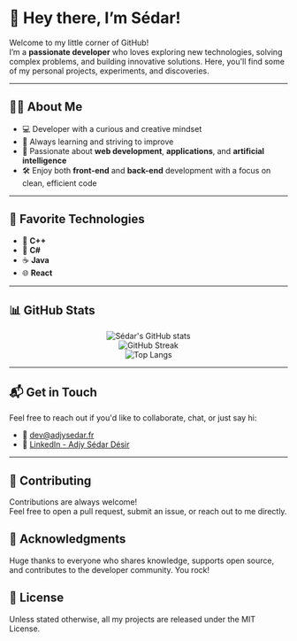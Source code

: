 # 👋 Hey there, I’m Sédar!

Welcome to my little corner of GitHub!  
I’m a **passionate developer** who loves exploring new technologies, solving complex problems, and building innovative solutions. Here, you'll find some of my personal projects, experiments, and discoveries.

---

## 🧑‍💻 About Me

- 💻 Developer with a curious and creative mindset  
- 🌱 Always learning and striving to improve  
- 🚀 Passionate about **web development**, **applications**, and **artificial intelligence**  
- 🛠️ Enjoy both **front-end** and **back-end** development with a focus on clean, efficient code  

---

## 🔧 Favorite Technologies

- 💠 **C++**
- 💠 **C#**
- ☕ **Java**
- 🌐 **React**

---

## 📊 GitHub Stats

<p align="center">
  <img src="https://github-readme-stats.vercel.app/api?username=sedar007&show_icons=true&theme=tokyonight" alt="Sédar's GitHub stats" />
  <br/>
  <img src="https://streak-stats.demolab.com?user=sedar007&theme=tokyonight&hide_border=false" alt="GitHub Streak" />
  <br/>
  <img src="https://github-readme-stats.vercel.app/api/top-langs/?username=sedar007&layout=compact&theme=tokyonight" alt="Top Langs" />
</p>

---

## 📬 Get in Touch

Feel free to reach out if you'd like to collaborate, chat, or just say hi:

- 📧 [dev@adjysedar.fr](mailto:dev@adjysedar.fr)
- 💼 [LinkedIn - Adjy Sédar Désir](https://www.linkedin.com/in/adjy-sedar-desir/)

---

<!--
## 🚀 Featured Projects

Here’s a glimpse of some projects I’ve worked on:

- [Project Name 1](link_to_project_1) – Short description.
- [Project Name 2](link_to_project_2) – Short description.
- [Project Name 3](link_to_project_3) – Short description.

🗂️ You can find all my projects in the **Repositories** tab above!
-->


## 🤝 Contributing

Contributions are always welcome!  
Feel free to open a pull request, submit an issue, or reach out to me directly.

## 🧡 Acknowledgments

Huge thanks to everyone who shares knowledge, supports open source, and contributes to the developer community. You rock!

## 📄 License

Unless stated otherwise, all my projects are released under the MIT License.

